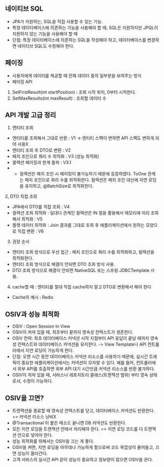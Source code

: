 ## 네이티브 SQL
- JPA가 지원하는, SQL을 직접 사용할 수 있는 기능.
- 특정 데이터베이스에 의존하는 기능을 사용해야 할 때, SQL은 지원하지만 JPQL이 지원하지 않는 기능을 사용해야 할 때
- 단점: 특정 데이터베이스에 의존하는 SQL을 작성해야 하고, 데이터베이스를 변경하면 네이티브 SQL도 수정해야 한다.

## 페이징
- 사용자에게 데이터를 제공할 때 전체 데이터 중의 일부분을 보여주는 방식
- 페이징 API
1. SetFirstResult(int startPosition) : 조회 시작 위치, 0부터 시작한다.
2. SetMaxResults(int maxResult) : 조회할 데이터 수

## API 개발 고급 정리
1. 엔티티 조회
- 엔티티를 조회해서 그대로 반환 : V1 -> 엔티티 스펙이 변하면 API 스펙도 변하게 되어 사용X
- 엔티티 조회 후 DTO로 변환 : V2
- 페치 조인으로 쿼리 수 최적화 : V3 (성능 최적화)
- 콜렉션 페이징과 한계 돌파 : V3.1
- - 컬렉션은 페치 조인 시 페이징이 불가능하기 때문에 등장하였다. ToOne 관계는 페치 조인으로 쿼리 수를 최적화한다.
컬렉션은 페치 조인 대신에 지연 로딩을 유지하고, @BatchSize로 최적화한다.

2, DTO 직접 조회
- JPA에서 DTO를 직접 조회 : V4
- 컬렉션 조회 최적화 : 일대다 관계인 컬렉션은 IN 절을 활용해서 메모리에 미리 조회해서 최적화 : V5
- 플랫 데이터 최적화 : Join 결과를 그대로 조회 후 애플리케이션에서 원하는 모양으로 직접 변환 : V6

3. 권장 순서
- 엔티티 조회 방식으로 우선 접근 : 페치 조인으로 쿼리 수를 최적화하고, 컬렉션을 최적화한다.
- 엔티티 조회 방식으로 해결이 안되면 DTO 조회 방식 사용.
- DTO 조회 방식으로 해결이 안되면 NativeSQL 또는 스프링 JDBCTemplate 사용.

4. cache할 때 : 엔티티를 절대 직접 cache하지 말고 DTO로 변환해서 해야 한다
- Cache의 예시 : Redis

## OSIV과 성능 최적화
- OSIV : Open Session In View
- OSIV이 켜져 있을 때, 최초부터 끝까지 영속성 컨텍스트가 생존한다.
- OSIV 전략: 최초 데이터베이스 커넥션 시작 지점부터 API 응답이 끝날 때까지 영속성 컨텍스트와 데이터베이스 커넥션을
유지한다. -> View Template나 API 컨트롤러에서 지연 로딩이 가능하게 한다.
- 단점: 오랜 시간 동안 데이터베이스 커넥션 리소스를 사용하기 때문에, 실시간 트래픽이 중요한 애플리케이션에서는
커넥션이 모자랄 수 있다. 예를 들어, 컨트롤러에서 외부 API를 호출하면 외부 API 대기 시간만큼 커넥션 리소스를 반환 불가하다.
- OSIV이 꺼져 있을 때, 서비스나 레포지토리 클래스(트랜잭션 범위) 부터 영속 상태로서, 수정이 가능하다.

## OSIV을 끄면?
- 트랜잭션을 종료할 때 영속성 컨텍스트를 닫고, 데이터베이스 커넥션도 반환한다. => 커넥션 리소스 낭비X
- @Transactional 이 붙은 메소드 끝나면 DB 커넥션도 반환한다.
- 모든 지연 로딩을 트랜잭션 안에서 처리해야 한다. => 지연 로딩 코드를 다 트랜잭션 안으로 넣어야 한다.
- 성능 최적화를 위해서는 OSIV을 끄는 게 좋다.
- OSIV을 켜면, 지연 로딩을 아무데나 가능하게 함으로써 코드 복잡성이 줄어들고, 끄면 성능이 올라간다.
- 고객 서비스의 실시간 API 같이 성능이 중요하고 정보량이 많으면 OSIV을 끈다.
